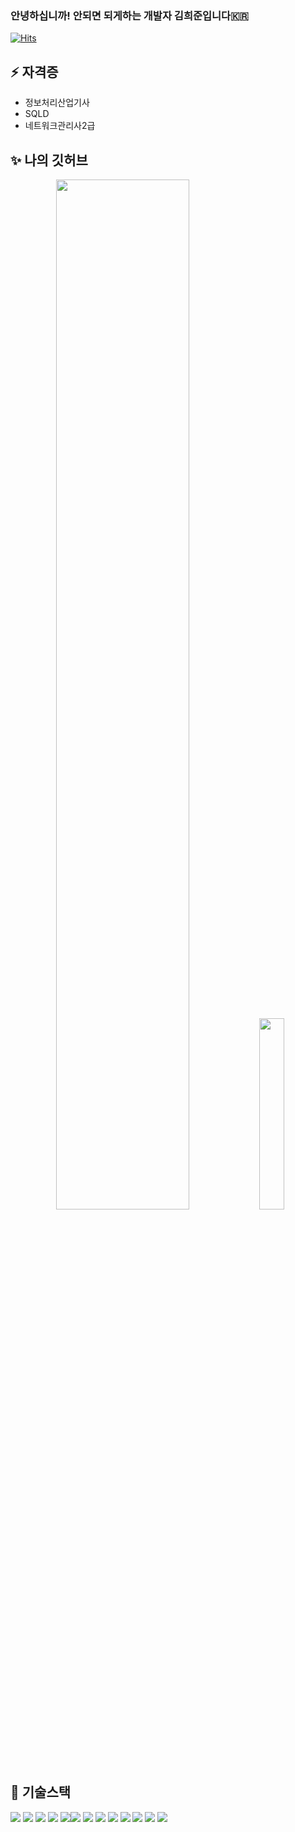 ### 안녕하십니까! 안되면 되게하는 개발자 김희준입니다🇰🇷
[![Hits](https://hits.seeyoufarm.com/api/count/incr/badge.svg?url=https%3A%2F%2Fgithub.com%2FheeJNa)](https://hits.seeyoufarm.com)
<!--
**heeJNa/heeJNa** is a ✨ _special_ ✨ repository because its `README.md` (this file) appears on your GitHub profile.

Here are some ideas to get you started:

- 🔭 I’m currently working on ...
- 🌱 I’m currently learning ...
- 👯 I’m looking to collaborate on ...
- 🤔 I’m looking for help with ...
- 💬 Ask me about ...
- 📫 How to reach me: ...
- 😄 Pronouns: ...
- ⚡ Fun fact: ...
-->

## ⚡ 자격증

+ 정보처리산업기사
+ SQLD
+ 네트워크관리사2급

## ✨ 나의 깃허브

<p align="center">
  
<img src="https://github-readme-stats.vercel.app/api?username=heeJNa&show_icons=true&theme=white" width = "65%">
<img src="https://github-readme-stats.vercel.app/api/top-langs/?username=heeJNa" width="28%">

 </p>
 
## 🌱 기술스택
<img src="https://img.shields.io/badge/Windows-0078D6?style=flat-square&logo=windows&logoColor=white&link=https://github.com/heeJNa"> <img src="https://img.shields.io/badge/iOS-000000?style=flat-square&logo=ios&logoColor=white&link=https://github.com/heeJNa"> <img src="https://img.shields.io/badge/Ubuntu-E95420?style=flat-square&logo=ubuntu&logoColor=white&link=https://github.com/heeJNa"> <img src="https://img.shields.io/badge/Java-007396?style=flat-square&logo=Java&logoColor=white&link=https://github.com/heeJNa"> <img src="https://img.shields.io/badge/Spring-6DB33F?style=flat-square&logo=Spring&logoColor=white&link=https://github.com/heeJNa"><img src="https://img.shields.io/badge/SpringBoot-6DB33F?style=flat-square&logo=SpringBoot&logoColor=white&link=https://github.com/heeJNa"> <img
src="https://img.shields.io/badge/HTML5-E34F26?style=flat-square&logo=HTML5&logoColor=white&link=https://github.com/heeJNa"> <img src="https://img.shields.io/badge/CSS3-1572B6?style=flat-square&logo=CSS3&logoColor=white&link=https://github.com/heeJNa"> <img src="https://img.shields.io/badge/MySQL-4479A1?style=flat-square&logo=MySQL&logoColor=white&link=https://github.com/heeJNa"> <img src="https://img.shields.io/badge/OracleDB-F80000?style=flat-square&logo=Oracle&logoColor=white&link=https://github.com/heeJNa"> <img src="https://img.shields.io/badge/React-20232A?style=flat-square&logo=react&logoColor=61DAFB&link=https://github.com/heeJNa"> <img src="https://img.shields.io/badge/Vue.js-35495E?style=flat-square&logo=vue.js&logoColor=4FC08D&link=https://github.com/heeJNa"> <img src="https://img.shields.io/badge/jQuery-0769AD?style=flat-square&logo=jquery&logoColor=white&link=https://github.com/heeJNa">



